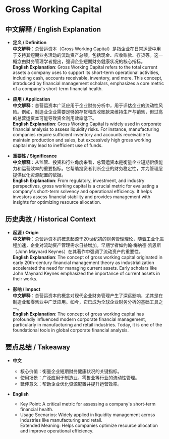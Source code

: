 # Gross Working Capital

## 中文解释 / English Explanation

* **定义 / Definition**  
  **中文解释**：总营运资本（Gross Working Capital）是指企业在日常运营中用于支持其短期业务活动的流动资产总额，包括现金、应收账款、存货等。这一概念由财务管理学者提出，强调企业短期财务健康状况的核心指标。  
  **English Explanation**: Gross Working Capital refers to the total current assets a company uses to support its short-term operational activities, including cash, accounts receivable, inventory, and more. This concept, introduced by financial management scholars, emphasizes a core metric of a company's short-term financial health.

* **应用 / Application**  
  **中文解释**：总营运资本广泛应用于企业财务分析中，用于评估企业的流动性风险。例如，制造业企业需要足够的存货和应收账款来维持生产与销售，但过高的总营运资本可能导致资金利用效率低下。  
  **English Explanation**: Gross Working Capital is widely used in corporate financial analysis to assess liquidity risks. For instance, manufacturing companies require sufficient inventory and accounts receivable to maintain production and sales, but excessively high gross working capital may lead to inefficient use of funds.

* **重要性 / Significance**  
  **中文解释**：从监管、投资和行业角度来看，总营运资本是衡量企业短期偿债能力和运营效率的重要指标。它帮助投资者判断企业的财务稳定性，并为管理层提供优化资源配置的依据。  
  **English Explanation**: From regulatory, investment, and industry perspectives, gross working capital is a crucial metric for evaluating a company's short-term solvency and operational efficiency. It helps investors assess financial stability and provides management with insights for optimizing resource allocation.

## 历史典故 / Historical Context

* **起源 / Origin**  
  **中文解释**：总营运资本的概念起源于20世纪初的财务管理理论，随着工业化进程加速，企业对流动资产管理需求日益增加。早期学者如约翰·梅纳德·凯恩斯（John Maynard Keynes）在其著作中强调了流动资产的重要性。  
  **English Explanation**: The concept of gross working capital originated in early 20th-century financial management theory as industrialization accelerated the need for managing current assets. Early scholars like John Maynard Keynes emphasized the importance of current assets in their works.

* **影响 / Impact**  
  **中文解释**：总营运资本的概念对现代企业财务管理产生了深远影响，尤其是在制造业和零售业中广泛应用。如今，它已成为全球企业财务分析的基础工具之一。  
  **English Explanation**: The concept of gross working capital has profoundly influenced modern corporate financial management, particularly in manufacturing and retail industries. Today, it is one of the foundational tools in global corporate financial analysis.

## 要点总结 / Takeaway

* **中文**  
  - 核心价值：衡量企业短期财务健康状况的关键指标。  
  - 使用场景：广泛应用于制造业、零售业等行业的流动性管理。  
  - 延伸意义：帮助企业优化资源配置并提升运营效率。

* **English**  
  - Key Point: A critical metric for assessing a company's short-term financial health.  
  - Usage Scenarios: Widely applied in liquidity management across industries like manufacturing and retail.  
   Extended Meaning: Helps companies optimize resource allocation and improve operational efficiency.